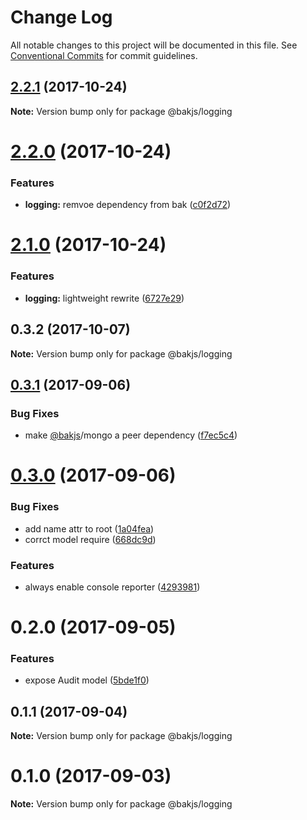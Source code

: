 # Change Log

All notable changes to this project will be documented in this file.
See [Conventional Commits](https://conventionalcommits.org) for commit guidelines.

<a name="2.2.1"></a>
## [2.2.1](https://github.com/bakjs/plugins/compare/@bakjs/logging@2.2.0...@bakjs/logging@2.2.1) (2017-10-24)




**Note:** Version bump only for package @bakjs/logging

<a name="2.2.0"></a>
# [2.2.0](https://github.com/bakjs/plugins/compare/@bakjs/logging@2.1.0...@bakjs/logging@2.2.0) (2017-10-24)


### Features

* **logging:** remvoe dependency from bak ([c0f2d72](https://github.com/bakjs/plugins/commit/c0f2d72))




<a name="2.1.0"></a>
# [2.1.0](https://github.com/bakjs/plugins/compare/@bakjs/logging@0.3.2...@bakjs/logging@2.1.0) (2017-10-24)


### Features

* **logging:** lightweight rewrite ([6727e29](https://github.com/bakjs/plugins/commit/6727e29))




<a name="0.3.2"></a>
## 0.3.2 (2017-10-07)




**Note:** Version bump only for package @bakjs/logging

<a name="0.3.1"></a>
## [0.3.1](https://github.com/bakjs/bak/compare/@bakjs/logging@0.3.0...@bakjs/logging@0.3.1) (2017-09-06)


### Bug Fixes

* make [@bakjs](https://github.com/bakjs)/mongo a peer dependency ([f7ec5c4](https://github.com/bakjs/bak/commit/f7ec5c4))




<a name="0.3.0"></a>
# [0.3.0](https://github.com/bakjs/bak/compare/@bakjs/logging@0.2.0...@bakjs/logging@0.3.0) (2017-09-06)


### Bug Fixes

* add name attr to root ([1a04fea](https://github.com/bakjs/bak/commit/1a04fea))
* corrct model require ([668dc9d](https://github.com/bakjs/bak/commit/668dc9d))


### Features

* always enable console reporter ([4293981](https://github.com/bakjs/bak/commit/4293981))




<a name="0.2.0"></a>
# 0.2.0 (2017-09-05)


### Features

* expose Audit model ([5bde1f0](https://github.com/bakjs/bak/commit/5bde1f0))




<a name="0.1.1"></a>
## 0.1.1 (2017-09-04)




**Note:** Version bump only for package @bakjs/logging

<a name="0.1.0"></a>
# 0.1.0 (2017-09-03)




**Note:** Version bump only for package @bakjs/logging
